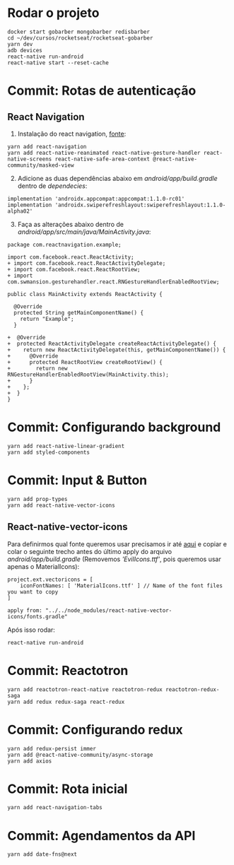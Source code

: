 # Rodar o projeto

```
docker start gobarber mongobarber redisbarber
cd ~/dev/cursos/rocketseat/rocketseat-gobarber
yarn dev
adb devices
react-native run-android
react-native start --reset-cache
```

# Commit: Rotas de autenticação

## React Navigation

1. Instalação do react navigation, [fonte](https://reactnavigation.org/docs/en/4.x/getting-started.html):

```
yarn add react-navigation
yarn add react-native-reanimated react-native-gesture-handler react-native-screens react-native-safe-area-context @react-native-community/masked-view
```

2. Adicione as duas dependências abaixo em _android/app/build.gradle_ dentro de _dependecies_:

```
implementation 'androidx.appcompat:appcompat:1.1.0-rc01'
implementation 'androidx.swiperefreshlayout:swiperefreshlayout:1.1.0-alpha02'
```

3. Faça as alterações abaixo dentro de _android/app/src/main/java/MainActivity.java_:

```
package com.reactnavigation.example;

import com.facebook.react.ReactActivity;
+ import com.facebook.react.ReactActivityDelegate;
+ import com.facebook.react.ReactRootView;
+ import com.swmansion.gesturehandler.react.RNGestureHandlerEnabledRootView;

public class MainActivity extends ReactActivity {

  @Override
  protected String getMainComponentName() {
    return "Example";
  }

+  @Override
+  protected ReactActivityDelegate createReactActivityDelegate() {
+    return new ReactActivityDelegate(this, getMainComponentName()) {
+      @Override
+      protected ReactRootView createRootView() {
+        return new RNGestureHandlerEnabledRootView(MainActivity.this);
+      }
+    };
+  }
}
```

# Commit: Configurando background

```
yarn add react-native-linear-gradient
yarn add styled-components
```

# Commit: Input & Button

```
yarn add prop-types
yarn add react-native-vector-icons
```

## React-native-vector-icons

Para definirmos qual fonte queremos usar precisamos ir até [aqui](https://github.com/oblador/react-native-vector-icons#android) e copiar e colar o seguinte trecho antes do último apply do arquivo _android/app/build.gradle_ (Removemos _'EvilIcons.ttf'_, pois queremos usar apenas o MaterialIcons):

```
project.ext.vectoricons = [
    iconFontNames: [ 'MaterialIcons.ttf' ] // Name of the font files you want to copy
]

apply from: "../../node_modules/react-native-vector-icons/fonts.gradle"
```

Após isso rodar:

```
react-native run-android
```

# Commit: Reactotron

```
yarn add reactotron-react-native reactotron-redux reactotron-redux-saga
yarn add redux redux-saga react-redux
```

# Commit: Configurando redux

```
yarn add redux-persist immer
yarn add @react-native-community/async-storage
yarn add axios
```

# Commit: Rota inicial

```
yarn add react-navigation-tabs
```

# Commit: Agendamentos da API

```
yarn add date-fns@next
```
